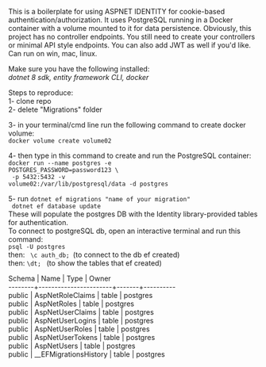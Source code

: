 <p>This is a boilerplate for using ASPNET IDENTITY for cookie-based authentication/authorization. It uses PostgreSQL running in a Docker container with a volume mounted to it for data persistence. Obviously, this project has no controller endpoints. You still need to create your controllers or minimal API style endpoints. You can also add JWT as well if you'd like. Can run on win, mac, linux.</p>

Make sure you have the following installed: <br>
<em>dotnet 8 sdk, entity framework CLI, docker</em>

Steps to reproduce: <br>
1- clone repo <br>
2- delete "Migrations" folder <br>

3- in your terminal/cmd line run the following command to create docker volume: <br>
 <code>docker volume create volume02</code> 
 <br>

4- then type in this command to create and run the PostgreSQL container:<br>
<code>docker run --name postgres -e POSTGRES_PASSWORD=password123 \ <br>
-p 5432:5432 -v volume02:/var/lib/postgresql/data -d postgres</code> <br>

5- run <code>dotnet ef migrations "name of your migration"</code> <br>
     <code> dotnet ef database update </code> <br>
 These will populate the postgres DB with the Identity library-provided tables for authentication. 
<br>
To connect to postgreSQL db, open an interactive terminal and run this command:<br>
<code>psql -U postgres</code> <br>
then: <code> \c auth_db; </code>(to connect to the db ef created)<br>
then: <code>\dt; </code> (to show the tables that ef created) <br>

 Schema |         Name          | Type  |  Owner   <br>
--------+-----------------------+-------+---------- <br>
 public | AspNetRoleClaims      | table | postgres <br>
 public | AspNetRoles           | table | postgres <br>
 public | AspNetUserClaims      | table | postgres <br>
 public | AspNetUserLogins      | table | postgres <br>
 public | AspNetUserRoles       | table | postgres <br>
 public | AspNetUserTokens      | table | postgres <br>
 public | AspNetUsers           | table | postgres <br>
 public | __EFMigrationsHistory | table | postgres <br>

 
